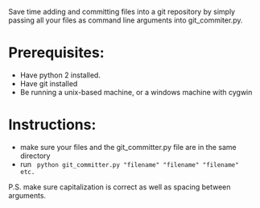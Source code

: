 Save time adding and committing files into a git repository by simply passing all your files as
command line arguments into git_commiter.py.

**Prerequisites:**
===============   
+ Have python 2 installed.
+ Have git installed
+ Be running a unix-based machine, or a windows machine with cygwin

**Instructions:**
===============
+ make sure your files and the git_committer.py file are in the same directory
+ run <code> python git_committer.py "filename" "filename" "filename" etc. </code>

P.S. make sure capitalization is correct as well as spacing between arguments.


